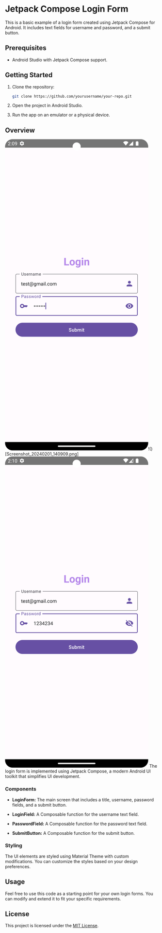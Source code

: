 
# Jetpack Compose Login Form

This is a basic example of a login form created using Jetpack Compose for Android. It includes text fields for username and password, and a submit button.

## Prerequisites

- Android Studio with Jetpack Compose support.

## Getting Started

1. Clone the repository:

   ```bash
   git clone https://github.com/yourusername/your-repo.git
   ```

2. Open the project in Android Studio.

3. Run the app on an emulator or a physical device.

## Overview
![Screenshot_20240201_140909.png](Screenshot_20240201_140909.png)!()[Screenshot_20240201_140909.png]
![Screenshot_20240201_141007.png](Screenshot_20240201_141007.png)
The login form is implemented using Jetpack Compose, a modern Android UI toolkit that simplifies UI development.

### Components

- **LoginForm:** The main screen that includes a title, username, password fields, and a submit button.

- **LoginField:** A Composable function for the username text field.

- **PasswordField:** A Composable function for the password text field.

- **SubmitButton:** A Composable function for the submit button.

### Styling

The UI elements are styled using Material Theme with custom modifications. You can customize the styles based on your design preferences.

## Usage

Feel free to use this code as a starting point for your own login forms. You can modify and extend it to fit your specific requirements.

## License

This project is licensed under the [MIT License](LICENSE).

